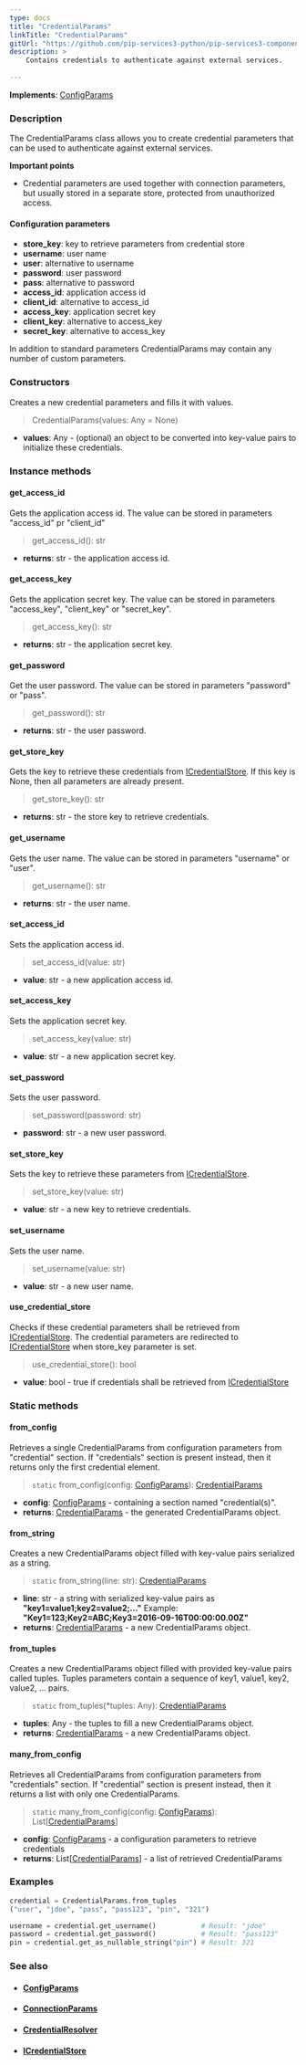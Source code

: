 ```yaml
---
type: docs
title: "CredentialParams"
linkTitle: "CredentialParams"
gitUrl: "https://github.com/pip-services3-python/pip-services3-components-python"
description: >
    Contains credentials to authenticate against external services.
    
---
```


**Implements**: [ConfigParams](../../../commons/config/config_params)

### Description

The CredentialParams class allows you to create credential parameters that can be used to authenticate against external services.

**Important points**

- Credential parameters are used together with connection parameters, but usually stored in a separate store, protected from unauthorized access.

#### Configuration parameters

- **store_key**: key to retrieve parameters from credential store
- **username**: user name
- **user**: alternative to username
- **password**: user password
- **pass**: alternative to password
- **access_id**: application access id
- **client_id**: alternative to access_id
- **access_key**: application secret key
- **client_key**: alternative to access_key
- **secret_key**: alternative to access_key

In addition to standard parameters CredentialParams may contain any number of custom parameters.

### Constructors
Creates a new credential parameters and fills it with values.

> CredentialParams(values: Any = None)

- **values**: Any - (optional) an object to be converted into key-value pairs to initialize these credentials.


### Instance methods

#### get_access_id
Gets the application access id. The value can be stored in parameters "access_id" pr "client_id"

> get_access_id(): str

- **returns**: str - the application access id.


#### get_access_key
Gets the application secret key.
The value can be stored in parameters "access_key", "client_key" or "secret_key".

> get_access_key(): str

- **returns**: str - the application secret key.


#### get_password
Get the user password. The value can be stored in parameters "password" or "pass".

> get_password(): str

- **returns**: str - the user password.


#### get_store_key
Gets the key to retrieve these credentials from [ICredentialStore](../icredential_store).
If this key is None, then all parameters are already present.

> get_store_key(): str

- **returns**: str - the store key to retrieve credentials.


#### get_username
Gets the user name. The value can be stored in parameters "username" or "user".

> get_username(): str

- **returns**: str - the user name.


#### set_access_id
Sets the application access id.

> set_access_id(value: str)

- **value**: str - a new application access id.


#### set_access_key
Sets the application secret key.

> set_access_key(value: str)

- **value**: str - a new application secret key.


#### set_password
Sets the user password.

> set_password(password: str)

- **password**: str - a new user password.


#### set_store_key
Sets the key to retrieve these parameters from [ICredentialStore](../icredential_store).

> set_store_key(value: str)

- **value**: str - a new key to retrieve credentials.


#### set_username
Sets the user name.

> set_username(value: str)

- **value**: str - a new user name.


#### use_credential_store
Checks if these credential parameters shall be retrieved from [ICredentialStore](../icredential_store).
The credential parameters are redirected to [ICredentialStore](../icredential_store) when store_key parameter is set.

> use_credential_store(): bool

- **value**: bool - true if credentials shall be retrieved from [ICredentialStore](../icredential_store)

### Static methods

#### from_config
Retrieves a single CredentialParams from configuration parameters
from "credential" section. If "credentials" section is present instead,
then it returns only the first credential element.

> `static` from_config(config: [ConfigParams](../../../commons/config/config_params)): [CredentialParams]()

- **config**: [ConfigParams](../../../commons/config/config_params) -  containing a section named "credential(s)".
- **returns**: [CredentialParams]() - the generated CredentialParams object.


#### from_string
Creates a new CredentialParams object filled with key-value pairs serialized as a string.

> `static` from_string(line: str): [CredentialParams]()

- **line**: str - a string with serialized key-value pairs as **"key1=value1;key2=value2;..."**
Example: **"Key1=123;Key2=ABC;Key3=2016-09-16T00:00:00.00Z"**
- **returns**: [CredentialParams]() - a new CredentialParams object.


#### from_tuples
Creates a new CredentialParams object filled with provided key-value pairs called tuples.
Tuples parameters contain a sequence of key1, value1, key2, value2, ... pairs.

> `static` from_tuples(*tuples: Any): [CredentialParams]()

- **tuples**: Any - the tuples to fill a new CredentialParams object.
- **returns**: [CredentialParams]() - a new CredentialParams object.


#### many_from_config
Retrieves all CredentialParams from configuration parameters
from "credentials" section. If "credential" section is present instead,
then it returns a list with only one CredentialParams.

> `static` many_from_config(config: [ConfigParams](../../../commons/config/config_params)): List[[CredentialParams]()]

- **config**: [ConfigParams](../../../commons/config/config_params) - a configuration parameters to retrieve credentials
- **returns**: List[[CredentialParams]()] - a list of retrieved CredentialParams

### Examples

```python
credential = CredentialParams.from_tuples
("user", "jdoe", "pass", "pass123", "pin", "321")

username = credential.get_username()           # Result: "jdoe"
password = credential.get_password()           # Result: "pass123"
pin = credential.get_as_nullable_string("pin") # Result: 321
```

### See also
- #### [ConfigParams](../../../commons/config/config_params)
- #### [ConnectionParams](../../connect/connection_params)
- #### [CredentialResolver](../credential_resolver)
- #### [ICredentialStore](../icredential_store)
